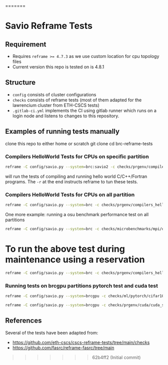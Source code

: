=======
# Savio Reframe Tests

## Requirement
* Requires `reframe >= 4.7.3` as we use custom location for cpu topology files
* Current version this repo is tested on is 4.8.1

## Structure
* `config` consists of cluster configurations
* `checks` consists of reframe tests (most of them adapted for the lawrencium cluster from ETH-CSCS tests)
* `.gitlab-ci.yml` implements the CI using gitlab runner which runs on a login node and listens to changes to this repository.

## Examples of running tests manually
clone this repo to either home or scratch
git clone 
cd brc-reframe-tests

### Compilers HelloWorld Tests for CPUs on specific partition
``` bash
reframe -C config/savio.py --system=brc:savio2 -c checks/prgenv/compilers_helloworld.py -r
```
will run the tests of compiling and running hello world C/C++/Fortran programs. The `-r` at the end instructs reframe to tun these tests.

### Compilers HelloWorld Tests for CPUs on all partition
``` bash
reframe -C config/savio.py --system=brc -c checks/prgenv/compilers_helloworld.py -r
```
One more example: running a osu benchmark performance test on all partitions
``` bash
reframe -C config/savio.py --system=brc -c checks/microbenchmarks/mpi/osu/osu_tests.py -r
```

# To run the above test during maintenance using a reservation
``` bash
reframe -C config/savio.py --system=brc -c checks/prgenv/compilers_helloworld.py --distribute=idle+maintenance+reserved -J reservation=2025-06-27-storage-work -r
```

### Running tests on brcgpu partitions pytorch test and cuda test
``` bash
reframe -C config/savio.py --system=brcgpu -c checks/ml/pytorch/cifar10perf.py  -r 
```
``` bash
reframe -C config/savio.py --system=brcgpu -c checks/prgenv/cuda/cuda_samples.py -r
```
## References
Several of the tests have been adapted from:
* https://github.com/eth-cscs/cscs-reframe-tests/tree/main/checks
* https://github.com/fasrc/reframe-fasrc/tree/main

>>>>>>> 62b4ff2 (Initial commit)
